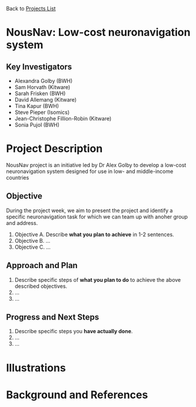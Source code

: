 Back to [Projects List](../../README.md#ProjectsList)

# NousNav: Low-cost neuronavigation system

## Key Investigators

- Alexandra Golby (BWH)
- Sam Horvath (Kitware)
- Sarah Frisken (BWH)
- David Allemang (Kitware)
- Tina Kapur (BWH)
- Steve Pieper (Isomics)
- Jean-Christophe Fillion-Robin (Kitware)
- Sonia Pujol (BWH)

# Project Description

NousNav project is an initiative led by Dr Alex Golby to develop a low-cost neuronavigation system designed for use in low- and middle-income countries

## Objective

During the project week, we aim to present the project and identify a specific neuronavigation task for which we can team up with anoher group and address.

1. Objective A. Describe **what you plan to achieve** in 1-2 sentences.
1. Objective B. ...
1. Objective C. ...

## Approach and Plan

<!-- Describe here HOW you would like to achieve the objectives stated above. -->

1. Describe specific steps of **what you plan to do** to achieve the above described objectives.
1. ...
1. ...

## Progress and Next Steps

<!-- Update this section as you make progress, describing of what you have ACTUALLY DONE. If there are specific steps that you could not complete then you can describe them here, too. -->

1. Describe specific steps you **have actually done**.
1. ...
1. ...

# Illustrations

<!-- Add pictures and links to videos that demonstrate what has been accomplished.
![Description of picture](Example2.jpg)
![Some more images](Example2.jpg)
-->

# Background and References

<!-- If you developed any software, include link to the source code repository. If possible, also add links to sample data, and to any relevant publications. -->
